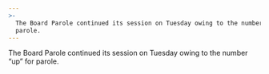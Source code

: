 ```yaml
---
>-
  The Board Parole continued its session on Tuesday owing to the number “up” for
  parole.
---
```


The Board Parole continued its session on Tuesday owing to the number “up” for parole.